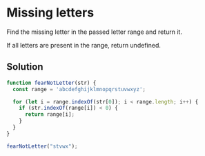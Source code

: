 # Missing letters

Find the missing letter in the passed letter range and return it.

If all letters are present in the range, return undefined.

## Solution

```js
function fearNotLetter(str) {
  const range = 'abcdefghijklmnopqrstuvwxyz';

  for (let i = range.indexOf(str[0]); i < range.length; i++) {
    if (str.indexOf(range[i]) < 0) {
      return range[i];
    }
  }
}

fearNotLetter("stvwx");
```
